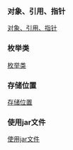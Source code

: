 ### 对象、引用、指针
[对象、引用、指针](https://github.com/ningbaoqi/Java/blob/master/README-zhi.md)
### 枚举类
[枚举类](https://github.com/ningbaoqi/Java/blob/master/README-enum.md)
### 存储位置
[存储位置](https://github.com/ningbaoqi/Java/blob/master/README-save.md)
### 使用jar文件
[使用jar文件](https://github.com/ningbaoqi/Java/blob/master/README-jar.md)
